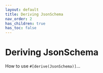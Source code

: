 ```yaml
---
layout: default
title: Deriving JsonSchema
nav_order: 2
has_children: true
has_toc: false
---
```


# Deriving JsonSchema

How to use `#[derive(JsonSchema)]`...